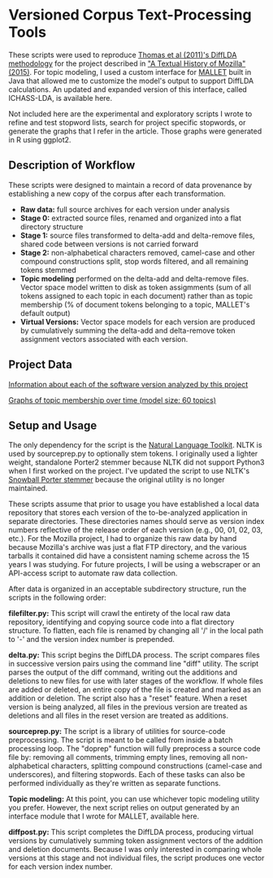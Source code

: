 Versioned Corpus Text-Processing Tools
======
These scripts were used to reproduce [Thomas et al (2011)'s DiffLDA methodology](https://dl.acm.org/citation.cfm?id=1985467) for the project described in ["A Textual History of Mozilla" (2015)](http://www.digitalhumanities.org/dhq/vol/9/3/000224/000224.html). For topic modeling, I used a custom interface for [MALLET](http://mallet.cs.umass.edu/) built in Java that allowed me to customize the model's output to support DiffLDA calculations. An updated and expanded version of this interface, called ICHASS-LDA, is available here.

Not included here are the experimental and exploratory scripts I wrote to refine and test stopword lists, search for project specific stopwords, or generate the graphs that I refer in the article. Those graphs were generated in R using ggplot2.

## Description of Workflow
These scripts were designed to maintain a record of data provenance by establishing a new copy of the corpus after each transformation. 
* **Raw data:** full source archives for each version under analysis
* **Stage 0:** extracted source files, renamed and organized into a flat directory structure
* **Stage 1:** source files transformed to delta-add and delta-remove files, shared code between versions is not carried forward
* **Stage 2:** non-alphabetical characters removed, camel-case and other compound constructions split, stop words filtered, and all remaining tokens stemmed
* **Topic modeling** performed on the delta-add and delta-remove files. Vector space model written to disk as token assigmments (sum of all tokens assigned to each topic in each document) rather than as topic membership (% of document tokens belonging to a topic, MALLET's default output)
* **Virtual Versions:** Vector space models for each version are produced by cumulatively summing the delta-add and delta-remove token assignment vectors associated with each version.

## Project Data
[Information about each of the software version analyzed by this project](http://www.digitalhumanities.org/dhq/vol/9/3/000224/000224.html#p14)

[Graphs of topic membership over time (model size: 60 topics)](http://www.mblack.us/moztm-data/index.html)

## Setup and Usage
The only dependency for the script is the [Natural Language Toolkit](https://www.nltk.org/index.html). NLTK is used by sourceprep.py to optionally stem tokens. I originally used a lighter weight, standalone Porter2 stemmer because NLTK did not support Python3 when I first worked on the project. I've updated the script to use NLTK's [Snowball Porter stemmer](https://www.nltk.org/api/nltk.stem.html?highlight=porter#nltk.stem.snowball.PorterStemmer) because the original utility is no longer maintained. 

These scripts assume that prior to usage you have established a local data repository that stores each version of the to-be-analyzed application in separate directories. These directories names should serve as version index numbers reflective of the release order of each version (e.g., 00, 01, 02, 03, etc.). For the Mozilla project, I had to organize this raw data by hand because Mozilla's archive was just a flat FTP directory, and the various tarballs it contained did have a consistent naming scheme across the 15 years I was studying. For future projects, I will be using a webscraper or an API-access script to automate raw data collection.

After data is organized in an acceptable subdirectory structure, run the scripts in the following order:

**filefilter.py:** This script will crawl the entirety of the local raw data repository, identifying and copying source code into a flat directory structure. To flatten, each file is renamed by changing all '/' in the local path to '-' and the version index number is prepended.

**delta.py:** This script begins the DiffLDA process. The script compares files in successive version pairs using the command line "diff" utility. The script parses the output of the diff command, writing out the additions and deletions to new files for use with later stages of the workflow. If whole files are added or  deleted, an entire copy of the file is created and marked as an addition or deletion.  The script also has a "reset" feature. When a reset version is being analyzed, all files in the previous version are treated as deletions and all files in the reset version are treated as additions.

**sourceprep.py:** The script is a library of utilities for source-code preprocessing. The script is meant to be called from inside a batch processing loop. The "doprep" function will fully preprocess a source code file by: removing all comments, trimming empty lines, removing all non-alphabetical characters, splitting compound constructions (camel-case and underscores), and filtering stopwords. Each of these tasks can also be performed individually as they're written as separate functions.

**Topic modeling:** At this point, you can use whichever topic modeling utility you prefer. However, the next script relies on output generated by an interface module that I wrote for MALLET, available here.

**diffpost.py:** This script completes the DiffLDA process, producing virtual versions by cumulatively summing token assignment vectors of the addition and deletion documents. Because I was only interested in comparing whole versions at this stage and not individual files, the script produces one vector for each version index number. 